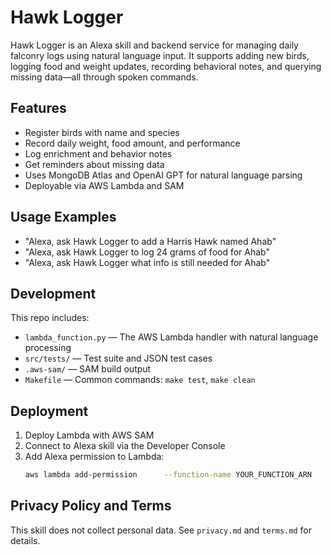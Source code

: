 # Hawk Logger

Hawk Logger is an Alexa skill and backend service for managing daily falconry logs using natural language input. It supports adding new birds, logging food and weight updates, recording behavioral notes, and querying missing data—all through spoken commands.

## Features

- Register birds with name and species
- Record daily weight, food amount, and performance
- Log enrichment and behavior notes
- Get reminders about missing data
- Uses MongoDB Atlas and OpenAI GPT for natural language parsing
- Deployable via AWS Lambda and SAM

## Usage Examples

- "Alexa, ask Hawk Logger to add a Harris Hawk named Ahab"
- "Alexa, ask Hawk Logger to log 24 grams of food for Ahab"
- "Alexa, ask Hawk Logger what info is still needed for Ahab"

## Development

This repo includes:

- `lambda_function.py` — The AWS Lambda handler with natural language processing
- `src/tests/` — Test suite and JSON test cases
- `.aws-sam/` — SAM build output
- `Makefile` — Common commands: `make test`, `make clean`

## Deployment

1. Deploy Lambda with AWS SAM
2. Connect to Alexa skill via the Developer Console
3. Add Alexa permission to Lambda:
   ```bash
   aws lambda add-permission      --function-name YOUR_FUNCTION_ARN      --statement-id AlexaInvokePermission      --action lambda:InvokeFunction      --principal alexa-appkit.amazon.com      --source-arn "amzn:ask:amzn1.ask.skill.YOUR_SKILL_ID"
   ```

## Privacy Policy and Terms

This skill does not collect personal data. See `privacy.md` and `terms.md` for details.